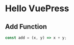 <!-- ---
home: true
# heroImage: /hero.png
heroText: 代斌的个人博客
tagline: 程序员成长之路
actionText: 快速上手 →
# actionLink: /zh/guide/
features:
    # - title: 简洁至上
    #   details: 以 Markdown 为中心的项目结构，以最少的配置帮助你专注于写作。
    # - title: Vue驱动
    #   details: 享受 Vue + webpack 的开发体验，在 Markdown 中使用 Vue 组件，同时可以使用 Vue 来开发自定义主题。
    # - title: 高性能
    #   details: VuePress 为每个页面预渲染生成静态的 HTML，同时在页面被加载的时候，将作为 SPA 运行。
footer: MIT Licensed | Copyright © 2020-present Dai Bin
--- -->

# Hello VuePress

## Add Function

```js
const add = (x, y) => x + y;
```
